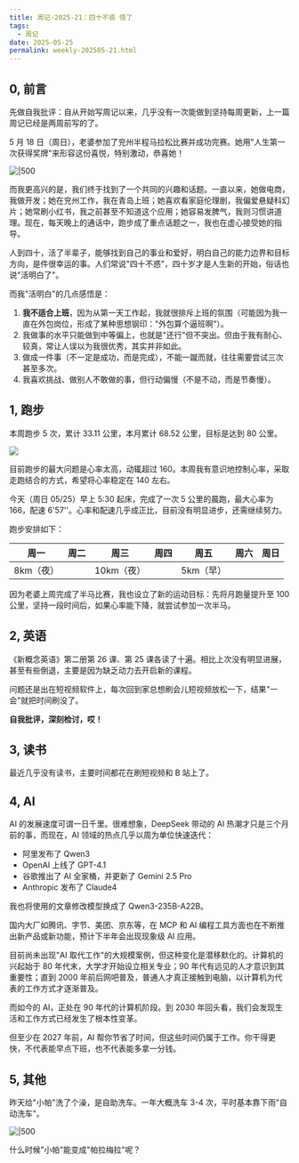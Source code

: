 ```yaml
---
title: 周记-2025-21：四十不惑 悟了
tags:
  - 周记
date: 2025-05-25
permalink: weekly-202505-21.html
---
```

## 0, 前言

先做自我批评：自从开始写周记以来，几乎没有一次能做到坚持每周更新，上一篇周记已经是两周前写的了。

5 月 18 日（周日），老婆参加了兖州半程马拉松比赛并成功完赛。她用"人生第一次获得奖牌"来形容这份喜悦，特别激动，恭喜她！

![|500](https://s2.loli.net/2025/05/25/iUmlnYEQ6KhvAs3.png)

而我更高兴的是，我们终于找到了一个共同的兴趣和话题。一直以来，她做电商，我做开发；她在兖州工作，我在青岛上班；她喜欢看家庭伦理剧，我偏爱悬疑科幻片；她常刷小红书，我之前甚至不知道这个应用；她容易发脾气，我则习惯讲道理。现在，每天晚上的通话中，跑步成了重点话题之一，我也在虚心接受她的指导。

人到四十，活了半辈子，能够找到自己的事业和爱好，明白自己的能力边界和目标方向，是件很幸运的事。人们常说"四十不惑"，四十岁才是人生新的开始，俗话也说"活明白了"。

而我"活明白"的几点感悟是：
1. **我不适合上班**，因为从第一天工作起，我就很排斥上班的氛围（可能因为我一直在外包岗位，形成了某种思想钢印："外包算个逼班啊"）。
2. 我做事的水平只能做到中等偏上，也就是"还行"但不突出。但由于我有耐心、较真，常让人误以为我很优秀，其实并非如此。
3. 做成一件事（不一定是成功，而是完成），不能一蹴而就，往往需要尝试三次甚至多次。
4. 我喜欢挑战、做别人不敢做的事，但行动偏慢（不是不动，而是节奏慢）。

## 1, 跑步

本周跑步 5 次，累计 33.11 公里，本月累计 68.52 公里，目标是达到 80 公里。

![](https://s2.loli.net/2025/05/25/TFeWpzMgXOUJh9S.jpg)

目前跑步的最大问题是心率太高，动辄超过 160。本周我有意识地控制心率，采取走跑结合的方式，希望将心率稳定在 140 左右。

今天（周日 05/25）早上 5:30 起床，完成了一次 5 公里的晨跑，最大心率为 166，配速 6'57''。心率和配速几乎成正比，目前没有明显进步，还需继续努力。

跑步安排如下：

| 周一     | 周二  | 周三      | 周四  | 周五     | 周六  | 周日  |
| ------ | --- | ------- | --- | ------ | --- | --- |
| 8km（夜） |     | 10km（夜） |     | 5km（早） |     |     |

因为老婆上周完成了半马比赛，我也设立了新的运动目标：先将月跑量提升至 100 公里，坚持一段时间后，如果心率能下降，就尝试参加一次半马。

## 2, 英语

《新概念英语》第二册第 26 课、第 25 课各读了十遍。相比上次没有明显进展，甚至有些倒退，主要是因为缺乏动力去开启新的课程。

问题还是出在短视频软件上，每次回到家总想刷会儿短视频放松一下，结果"一会"就把时间刷没了。

**自我批评，深刻检讨，哎！**

## 3, 读书

最近几乎没有读书，主要时间都花在刷短视频和 B 站上了。

## 4, AI

AI 的发展速度可谓一日千里。很难想象，DeepSeek 带动的 AI 热潮才只是三个月前的事，而现在，AI 领域的热点几乎以周为单位快速迭代：

- 阿里发布了 Qwen3
- OpenAI 上线了 GPT-4.1
- 谷歌推出了 AI 全家桶，并更新了 Gemini 2.5 Pro
- Anthropic 发布了 Claude4

我也将使用的文章修改模型换成了 Qwen3-235B-A22B。

国内大厂如腾讯、字节、美团、京东等，在 MCP 和 AI 编程工具方面也在不断推出新产品或新功能，预计下半年会出现现象级 AI 应用。

目前尚未出现"AI 取代工作"的大规模案例，但这种变化是潜移默化的。计算机的兴起始于 80 年代末，大学才开始设立相关专业；90 年代有远见的人才意识到其重要性；直到 2000 年前后网吧普及，普通人才真正接触到电脑，以计算机为代表的工作方式才逐渐普及。

而如今的 AI，正处在 90 年代的计算机阶段。到 2030 年回头看，我们会发现生活和工作方式已经发生了根本性变革。

但至少在 2027 年前，AI 帮你节省了时间，但这些时间仍属于工作。你干得更快，不代表能早点下班，也不代表能多拿一分钱。

## 5, 其他

昨天给"小帕"洗了个澡，是自助洗车。一年大概洗车 3-4 次，平时基本靠下雨"自动洗车"。

![|500](https://s2.loli.net/2025/05/25/V4ElyvFroNjUKsu.png)

什么时候"小帕"能变成"帕拉梅拉"呢？